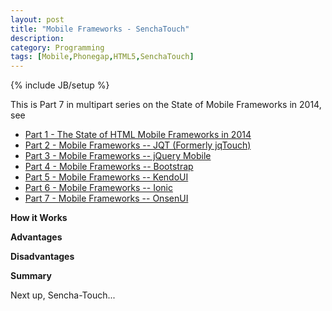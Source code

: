 ```yaml
---
layout: post
title: "Mobile Frameworks - SenchaTouch"
description: 
category: Programming
tags: [Mobile,Phonegap,HTML5,SenchaTouch]
---
```

{% include JB/setup %}

This is Part 7 in multipart series on the State of Mobile Frameworks in 2014, see

* [Part 1 - The State of HTML Mobile Frameworks in 2014](/programming/2014/04/22/the-state-of-html-mobile-frameworks-in-2014/)
* [Part 2 - Mobile Frameworks -- JQT (Formerly jqTouch)](/programming/2014/04/24/mobile-frameworks-jqt/)
* [Part 3 - Mobile Frameworks -- jQuery Mobile](/programming/2014/04/26/mobile-frameworks-jquery-mobile/)
* [Part 4 - Mobile Frameworks -- Bootstrap](/programming/2014/05/08/mobile-frameworks-bootstrap/)
* [Part 5 - Mobile Frameworks -- KendoUI](/programming/2014/07/28/mobile-frameworks-kendoui/)
* [Part 6 - Mobile Frameworks -- Ionic](/programming/2014/10/11/mobile-frameworks-ionic/)
* [Part 7 - Mobile Frameworks -- OnsenUI](/programming/2014/10/11/mobile-frameworks-onsenui/)

**How it Works**


**Advantages**


**Disadvantages**


**Summary**


Next up, Sencha-Touch...

